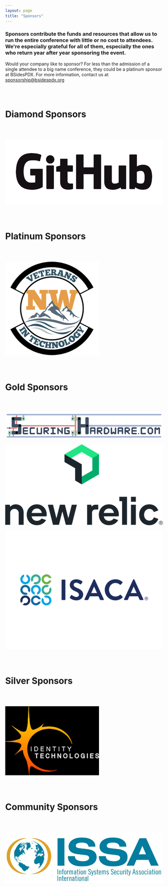 ```yaml
---
layout: page
title: "Sponsors"
---
```

<h3>Sponsors contribute the funds and resources that allow us to run the entire conference with little or no cost to attendees. We're especially grateful for all of them, especially the ones who return year after year sponsoring the event.</h3>
<p>
Would your company like to sponsor? For less than the admission of a single attendee to a big name conference, they could be a platinum sponsor at BSidesPDX. For more information, contact us at <a href="mailto:sponsorship@bsidespdx.org">sponsorship@bsidespdx.org</a>
<p>&nbsp;</p>
<div class="row">
  <div class="columns small-12"><h1 class="center-text"><strong>Diamond Sponsors</strong></h1></div>
</div>
<p>&nbsp;</p>
<div class="row">
  <!--Diamond Sponsor logos go here -->
  <div class="columns small-6"><img src="/images/2023/web-logos/github.png" alt="Github Logo" class="center"/></div>
<!--  <div class="columns small-6"><img src="/images/2023/web-logos/psu.png" alt="PSU Logo" class="center"/></div> -->
</div>
<p>&nbsp;</p>
<div class="row">
  <div class="columns small-12"><h1 class="center-text"><strong>Platinum Sponsors</strong></h1></div>
</div>
<p>&nbsp;</p>
<div class="row">
  <!--Platinum Sponsor logos go here -->
  <div class="columns small-6"><img src="/images/2023/web-logos/nwvit.png" alt="Northwest Veterans In Technology Logo" class="center"/></div>
</div>
<p>&nbsp;</p>
<div class="row">
  <div class="columns small-12"><h1 class="center-text"><strong>Gold Sponsors</strong></h1></div>
</div>
<p>&nbsp;</p>
<div class="row">
  <!--Gold Sponsor logos go here -->
  <div class="columns small-6"><img src="/images/2023/web-logos/securing-hardware.png" alt="Securing Hardware Logo" class="center"/></div><br/>
  <div class="columns small-6"><img src="/images/2023/web-logos/new_relic_logo_vertical.png" alt="New Relic Logo" class="center"/></div><br/>
  <div class="columns small-6"><img src="/images/2023/web-logos/ISACA.svg" alt="ISACA Portland Logo" class="center"/></div>
</div>
<p>&nbsp;</p>
<div class="row">
  <div class="columns small-12"><h1 class="center-text"><strong>Silver Sponsors</strong></h1></div>
</div>
<p>&nbsp;</p>
<div class="row">
  <!--Silver Sponsor logos go here -->
  <div class="columns small-6"><img src="/images/2023/web-logos/identity_technologies.png" alt="Indentity Technologies Logo" class="center"/></div>
</div>
<p>&nbsp;</p>
<div class="row">
  <div class="columns small-12"><h1 class="center-text"><strong>Community Sponsors</strong></h1></div>
</div>
<p>&nbsp;</p>
<div class="row">
  <!--Community Sponsor logos go here -->
  <div class="columns small-6"><img src="/images/2023/web-logos/ISSA.png" alt="ISSA Logo" class="center"/></div>
</div>
